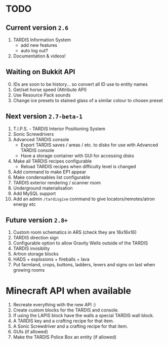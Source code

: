# TODO

## Current version `2.6`
1. TARDIS Information System
    * add new features
    * auto log out?
2. Documentation & videos!

## Waiting on Bukkit API
0. IDs are soon to be history... so convert all ID use to entity names
1. Get/set horse speed (Attribute API)
2. Use Resource Pack sounds
3. Change ice presets to stained glass of a similar colour to chosen preset

## Next version `2.7-beta-1`
1. T.I.P.S. - TARDIS Interior Positioning System
2. Sonic Screwdrivers
3. Advanced TARDIS console
    * Export TARDIS saves / areas / etc. to disks for use with Advanced TARDIS console
    * Have a storage container with GUI for accessing disks
4. Make all TARDIS recipes configurable
    * Reload TARDIS recipes when difficulty level is changed
5. Add command to make EP1 appear
6. Make condensables list configurable
7. TARDIS exterior rendering / scanner room
8. Underground materialisation
9. Add MySQL support
10. Add an admin `/tardisgive` command to give locators/remotes/atron energy etc

## Future version `2.8+`
1. Custom room schematics in ARS (check they are 16x16x16)
2. TARDIS direction sign
3. Configurable option to allow Gravity Wells outside of the TARDIS
4. TARDIS invisiblity
5. Artron storage blocks
6. HADS + explosions + fireballs + lava
7. Put farmland, crops, buttons, ladders, levers and signs on last when growing rooms

# Minecraft API when available
1. Recreate everything with the new API :)
2. Create custom blocks for the TARDIS and console.
3. If using the LAPIS block have the walls a special TARDIS wall block.
4. A TARDIS key and a crafting recipe for that item.
5. A Sonic Screwdriver and a crafting recipe for that item.
6. GUIs (if allowed)
7. Make the TARDIS Police Box an entity (if allowed)
